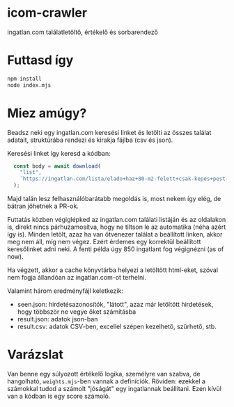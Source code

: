 # icom-crawler

ingatlan.com találatletöltő, értékelő és sorbarendező

# Futtasd így

```sh
npm install
node index.mjs
```

# Miez amúgy?

Beadsz neki egy ingatlan.com keresési linket és letölti az összes találat adatait, struktúrába rendezi és kirakja fájlba (csv és json).

Keresési linket így keresd a kódban:

```js
  const body = await download(
    "list",
    `https://ingatlan.com/lista/elado+haz+80-m2-felett+csak-kepes+pest-megye-buda-kornyeke+pest-megye-pest-kornyeke+budapest+pest-megye+budapest-pesti-oldal+budapest-budai-oldal+850-m2telek-alatt+csaladi-haz+konnyuszerkezetes-haz+3-szoba-felett+45-mFt-ig?page=${page}`,
  );
```

Majd talán lesz felhasználóbarátabb megoldás is, most nekem így elég, de bátran jöhetnek a PR-ok.

Futtatás közben végiglépked az ingatlan.com találati listáján és az oldalakon is, direkt nincs párhuzamosítva, hogy ne tiltson le az automatika (néha azért így is). Minden letölt, azaz ha van ötvenezer találat a beállított linken, akkor meg nem áll, míg nem végez. Ezért érdemes egy korrektül beállított keresőlinket adni neki. A fenti példa úgy 850 ingatlant fog végignézni (as of now).

Ha végzett, akkor a cache könyvtárba helyezi a letöltött html-eket, szóval nem fogja állandóan az ingatlan.com-ot terhelni.  

Valamint három eredményfájl keletkezik:
- seen.json: hirdetésazonosítók, "látott", azaz már letöltött hirdetések, hogy többször ne vegye őket számításba
- result.json: adatok json-ban
- result.csv: adatok CSV-ben, excellel szépen kezelhető, szűrhető, stb.

# Varázslat

Van benne egy súlyozott értékelő logika, személyre van szabva, de hangolható, `weights.mjs`-ben vannak a definíciók. Röviden: ezekkel a számokkal tudod a számolt "jóságát" egy ingatlannak beállítani. Ezen kívül van a kódban is egy score számoló.

